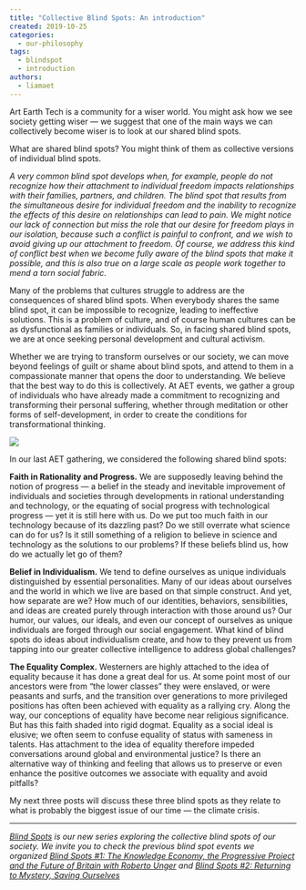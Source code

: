 ```yaml
---
title: "Collective Blind Spots: An introduction"
created: 2019-10-25
categories: 
  - our-philosophy
tags: 
  - blindspot
  - introduction
authors: 
  - liamaet
---
```


Art Earth Tech is a community for a wiser world. You might ask how we see society getting wiser — we suggest that one of the main ways we can collectively become wiser is to look at our shared blind spots.

What are shared blind spots? You might think of them as collective versions of individual blind spots.

_A very common blind spot develops when, for example, people do not recognize how their attachment to individual freedom impacts relationships with their families, partners, and children. The blind spot that results from the simultaneous desire for individual freedom and the inability to recognize the effects of this desire on relationships can lead to pain. We might notice our lack of connection but miss the role that our desire for freedom plays in our isolation, because such a conflict is painful to confront, and we wish to avoid giving up our attachment to freedom. Of course, we address this kind of conflict best when we become fully aware of the blind spots that make it possible, and this is also true on a large scale as people work together to mend a torn social fabric._

Many of the problems that cultures struggle to address are the consequences of shared blind spots. When everybody shares the same blind spot, it can be impossible to recognize, leading to ineffective solutions. This is a problem of culture, and of course human cultures can be as dysfunctional as families or individuals. So, in facing shared blind spots, we are at once seeking personal development and cultural activism.

Whether we are trying to transform ourselves or our society, we can move beyond feelings of guilt or shame about blind spots, and attend to them in a compassionate manner that opens the door to understanding. We believe that the best way to do this is collectively. At AET events, we gather a group of individuals who have already made a commitment to recognizing and transforming their personal suffering, whether through meditation or other forms of self-development, in order to create the conditions for transformational thinking.

![](/assets/images/collectiveblindspot.jpg)

In our last AET gathering, we considered the following shared blind spots:

**Faith in Rationality and Progress.** We are supposedly leaving behind the notion of progress — a belief in the steady and inevitable improvement of individuals and societies through developments in rational understanding and technology, or the equating of social progress with technological progress — yet it is still here with us. Do we put too much faith in our technology because of its dazzling past? Do we still overrate what science can do for us? Is it still something of a religion to believe in science and technology as the solutions to our problems? If these beliefs blind us, how do we actually let go of them?

**Belief in Individualism.** We tend to define ourselves as unique individuals distinguished by essential personalities. Many of our ideas about ourselves and the world in which we live are based on that simple construct. And yet, how separate are we? How much of our identities, behaviors, sensibilities, and ideas are created purely through interaction with those around us? Our humor, our values, our ideals, and even our concept of ourselves as unique individuals are forged through our social engagement. What kind of blind spots do ideas about individualism create, and how to they prevent us from tapping into our greater collective intelligence to address global challenges?

**The Equality Complex.** Westerners are highly attached to the idea of equality because it has done a great deal for us. At some point most of our ancestors were from “the lower classes” they were enslaved, or were peasants and surfs, and the transition over generations to more privileged positions has often been achieved with equality as a rallying cry. Along the way, our conceptions of equality have become near religious significance. But has this faith shaded into rigid dogmat. Equality as a social ideal is elusive; we often seem to confuse equality of status with sameness in talents. Has attachment to the idea of equality therefore impeded conversations around global and environmental justice? Is there an alternative way of thinking and feeling that allows us to preserve or even enhance the positive outcomes we associate with equality and avoid pitfalls?

My next three posts will discuss these three blind spots as they relate to what is probably the biggest issue of our time — the climate crisis.

* * *

_[Blind Spots](https://artearthtech.com/institute/blind-spots/) is our new series exploring the collective blind spots of our society. We invite you to check the previous blind spot events we organized [Blind Spots #1: The Knowledge Economy, the Progressive Project and the Future of Britain with Roberto Unger](https://artearthtech.com/2019/05/01/interview-roberto-unger/) and [Blind Spots #2: Returning to Mystery, Saving Ourselves](https://artearthtech.com/2019/04/17/blind-spots-2-returning-to-mystery/)_
